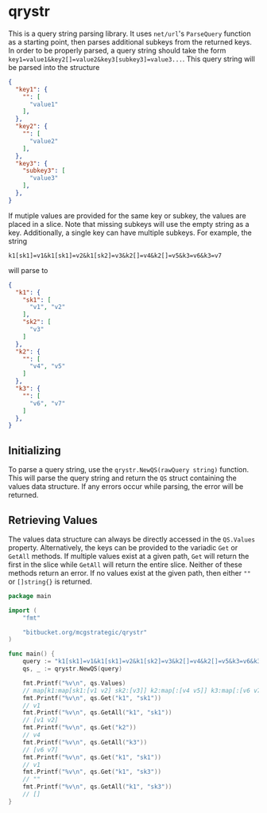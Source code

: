 # qrystr

This is a query string parsing library. It uses `net/url`'s `ParseQuery` function as a starting point, then parses additional subkeys from the returned keys. In order to be properly parsed, a query string should take the form `key1=value1&key2[]=value2&key3[subkey3]=value3...`. This query string will be parsed into the structure
```json
{
  "key1": {
    "": [
      "value1"
    ],
  },
  "key2": {
    "": [
      "value2"
    ],
  },
  "key3": {
    "subkey3": [
      "value3"
    ],
  },
}
```

If mutiple values are provided for the same key or subkey, the values are placed in a slice. Note that missing subkeys will use the empty string as a key. Additionally, a single key can have multiple subkeys. For example, the string 
```
k1[sk1]=v1&k1[sk1]=v2&k1[sk2]=v3&k2[]=v4&k2[]=v5&k3=v6&k3=v7
```
will parse to 
```json
{
  "k1": {
    "sk1": [
      "v1", "v2"
    ],
    "sk2": [
      "v3"
    ]
  },
  "k2": {
    "": [
      "v4", "v5"
    ]
  },
  "k3": {
    "": [
      "v6", "v7"
    ]
  },
}
```

## Initializing

To parse a query string, use the `qrystr.NewQS(rawQuery string)` function. This will parse the query string and return the `QS` struct containing the values data structure. If any errors occur while parsing, the error will be returned.

## Retrieving Values

The values data structure can always be directly accessed in the `QS.Values` property. Alternatively, the keys can be provided to the variadic `Get` or `GetAll` methods. If multiple values exist at a given path, `Get` will return the first in the slice while `GetAll` will return the entire slice. Neither of these methods return an error. If no values exist at the given path, then either `""` or `[]string{}` is returned.

```Go
package main

import (
	"fmt"

	"bitbucket.org/mcgstrategic/qrystr"
)

func main() {
	query := "k1[sk1]=v1&k1[sk1]=v2&k1[sk2]=v3&k2[]=v4&k2[]=v5&k3=v6&k3=v7"
	qs, _ := qrystr.NewQS(query)

	fmt.Printf("%v\n", qs.Values)
	// map[k1:map[sk1:[v1 v2] sk2:[v3]] k2:map[:[v4 v5]] k3:map[:[v6 v7]]]
	fmt.Printf("%v\n", qs.Get("k1", "sk1"))
	// v1
	fmt.Printf("%v\n", qs.GetAll("k1", "sk1"))
	// [v1 v2]
	fmt.Printf("%v\n", qs.Get("k2"))
	// v4
	fmt.Printf("%v\n", qs.GetAll("k3"))
	// [v6 v7]
	fmt.Printf("%v\n", qs.Get("k1", "sk1"))
	// v1
	fmt.Printf("%v\n", qs.Get("k1", "sk3"))
	// ""
	fmt.Printf("%v\n", qs.GetAll("k1", "sk3"))
	// []
}
```